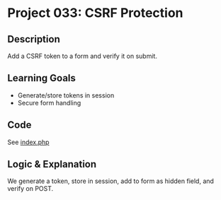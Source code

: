 # Project 033: CSRF Protection

## Description
Add a CSRF token to a form and verify it on submit.

## Learning Goals
- Generate/store tokens in session
- Secure form handling

## Code
See [index.php](index.php)

## Logic & Explanation
We generate a token, store in session, add to form as hidden field, and verify on POST.
